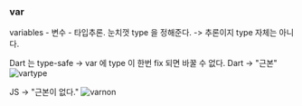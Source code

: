### var
variables - 변수 - 타입추론. 눈치껏 type 을 정해준다. -> 추론이지 type 자체는 아니다.

Dart 는 type-safe -> var 에 type 이 한번 fix 되면 바꿀 수 없다.
Dart -> "근본"
![vartype](https://github.com/philiplee25/TIL/assets/76925432/55c1fd78-b960-461e-8fe5-c081d383a581)

JS -> "근본이 없다."
![varnon](https://github.com/philiplee25/TIL/assets/76925432/47e40bc7-1307-4ff3-97ce-8e00064356b7)
